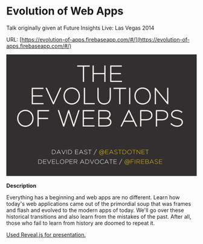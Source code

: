 # Evolution of Web Apps

Talk originally given at Future Insights Live: Las Vegas 2014

URL: [https://evolution-of-apps.firebaseapp.com/#/](https://evolution-of-apps.firebaseapp.com/#/)

![Sample](https://github.com/davideast/evolution-of-web-apps/raw/master/images/sample.png)

**Description**

Everything has a beginning and web apps are no different. Learn how today's web applications came out of the primordial soup that was frames and flash and evolved to the modern apps of today. We'll go over these historical transitions and also learn from the mistakes of the past. After all, those who fail to learn from history are doomed to repeat it.

[Used Reveal.js for presentation.](https://github.com/hakimel/reveal.js/)
